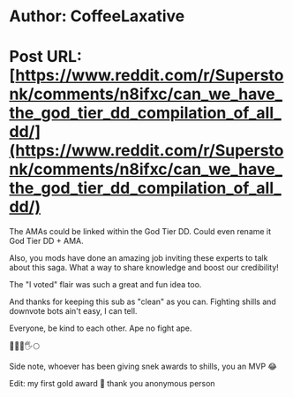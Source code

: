 # Author: CoffeeLaxative
# Post URL: [https://www.reddit.com/r/Superstonk/comments/n8ifxc/can_we_have_the_god_tier_dd_compilation_of_all_dd/](https://www.reddit.com/r/Superstonk/comments/n8ifxc/can_we_have_the_god_tier_dd_compilation_of_all_dd/)


The AMAs could be linked within the God Tier DD. Could even rename it God Tier DD + AMA.

Also, you mods have done an amazing job inviting these experts to talk about this saga. What a way to share knowledge and boost our credibility!

The "I voted" flair was such a great and fun idea too.

And thanks for keeping this sub as "clean" as you can. Fighting shills and downvote bots ain't easy, I can tell.

Everyone, be kind to each other. Ape no fight ape.

🚀🚀💎🖐🌕

Side note, whoever has been giving snek awards to shills, you an MVP 😂

Edit: my first gold award 🥺 thank you anonymous person